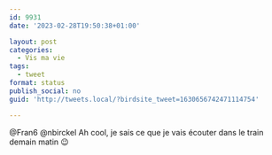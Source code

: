 ```yaml
---
id: 9931
date: '2023-02-28T19:50:38+01:00'

layout: post
categories:
  - Vis ma vie
tags:
  - tweet
format: status
publish_social: no
guid: 'http://tweets.local/?birdsite_tweet=1630656742471114754'

---
```


@Fran6 @nbirckel Ah cool, je sais ce que je vais écouter dans le train demain matin 😉